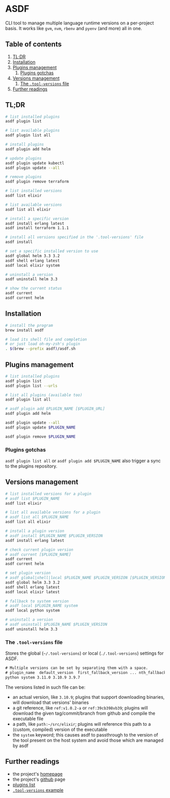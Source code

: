 # ASDF

CLI tool to manage multiple language runtime versions on a per-project basis. It works like `gvm`, `nvm`, `rbenv` and `pyenv` (and more) all in one.

## Table of contents <!-- omit in toc -->

1. [TL;DR](#tldr)
1. [Installation](#installation)
1. [Plugins management](#plugins-management)
   1. [Plugins gotchas](#plugins-gotchas)
1. [Versions management](#versions-management)
   1. [The `.tool-versions` file](#the-tool-versions-file)
1. [Further readings](#further-readings)

## TL;DR

```sh
# list installed plugins
asdf plugin list

# list available plugins
asdf plugin list all

# install plugins
asdf plugin add helm

# update plugins
asdf plugin update kubectl
asdf plugin update --all

# remove plugins
asdf plugin remove terraform

# list installed versions
asdf list elixir

# list available versions
asdf list all elixir

# install a specific version
asdf install erlang latest
asdf install terraform 1.1.1

# install all versions specified in the '.tool-versions' file
asdf install

# set a specific installed version to use
asdf global helm 3.3 3.2
asdf shell erlang latest
asdf local elixir system

# uninstall a version
asdf uninstall helm 3.3

# show the current status
asdf current
asdf current helm
```

## Installation

```sh
# install the program
brew install asdf

# load its shell file and completion
# or just load oh-my-zsh's plugin
. $(brew --prefix asdf)/asdf.sh
```

## Plugins management

```sh
# list installed plugins
asdf plugin list
asdf plugin list --urls

# list all plugins (available too)
asdf plugin list all

# asdf plugin add $PLUGIN_NAME [$PLUGIN_URL]
asdf plugin add helm

asdf plugin update --all
asdf plugin update $PLUGIN_NAME

asdf plugin remove $PLUGIN_NAME
```

### Plugins gotchas

`asdf plugin list all` or `asdf plugin add $PLUGIN_NAME` also trigger a sync to the plugins repository.

## Versions management

```sh
# list installed versions for a plugin
# asdf list $PLUGIN_NAME
asdf list elixir

# list all available versions for a plugin
# asdf list all $PLUGIN_NAME
asdf list all elixir

# install a plugin version
# asdf install $PLUGIN_NAME $PLUGIN_VERSION
asdf install erlang latest

# check current plugin version
# asdf current [$PLUGIN_NAME]
asdf current
asdf current helm

# set plugin version
# asdf global|shell|local $PLUGIN_NAME $PLUGIN_VERSION [$PLUGIN_VERSION,...]
asdf global helm 3.3 3.2
asdf shell erlang latest
asdf local elixir latest

# fallback to system version
# asdf local $PLUGIN_NAME system
asdf local python system

# uninstall a version
# asdf uninstall $PLUGIN_NAME $PLUGIN_VERSION
asdf uninstall helm 3.3
```

### The `.tool-versions` file

Stores the global (`~/.tool-versions`) or local (`./.tool-versions`) settings for ASDF.

```txt
# Multiple versions can be set by separating them with a space.
# plugin_name  default_version  first_fallback_version ... nth_fallback_version
python system 3.11.0 3.10.9 3.9.7
```

The versions listed in such file can be:

- an actual version, like `3.10.9`; plugins that support downloading binaries, will download that versions' binaries
- a git reference, like `ref:v1.0.2-a` or `ref:39cb398vb39`; plugins will download the given tag/commit/branch from github and compile the executable file
- a path, like `path:~/src/elixir`; plugins will reference this path to a (custom, compiled) version of the executable
- the `system` keyword; this causes asdf to passthrough to the version of the tool present on the host system and avoid those which are managed by asdf

## Further readings

- the project's [homepage]
- the project's [github] page
- [plugins list]
- [`.tool-versions` example][.tool-versions example]

<!-- project's references -->
[github]: https://github.com/asdf-vm/asdf
[homepage]: https://asdf-vm.com/
[plugins list]: https://github.com/asdf-vm/asdf-plugins

<!-- in-article references -->
<!-- internal references -->
[.tool-versions example]: ../examples/.tool-versions

<!-- external references -->
